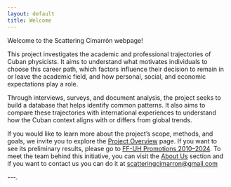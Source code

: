 ```yaml
---
layout: default
title: Welcome
---
```

Welcome to the Scattering Cimarrón webpage! 

This project investigates the academic and professional trajectories of Cuban physicists. It aims to understand what motivates individuals to choose this career path, which factors influence their decision to remain in or leave the academic field, and how personal, social, and economic expectations play a role. 

Through interviews, surveys, and document analysis, the project seeks to build a database that helps identify common patterns. It also aims to compare these trajectories with international experiences to understand how the Cuban context aligns with or differs from global trends. 

If you would like to learn more about the project’s scope, methods, and goals, we invite you to explore the <a href="{{ site.baseurl }}/Project/">Project Overview</a> page. If you want to see its preliminary results, please go to <a href="{{ site.baseurl }}/Promo_2010_2024/">FF-UH Promotions 2010–2024</a>. To meet the team behind this initiative, you can visit the <a href="{{ site.baseurl }}/Aboutus/">About Us</a> section and if you want to contact us you can do it at [scatteringcimarron@gmail.com](mailto:scatteringcimarron@gmail.com)

---.


<!-- If you are a Cuban physicist, we warmly invite you to contribute to the project by completing its current <a href="{{ site.baseurl }}/survey/">Survey</a>. Esta oración es un comentario y no se mostrará al renderizar el Markdown -->

